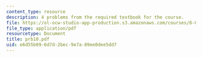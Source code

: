 ```yaml
---
content_type: resource
description: 4 problems from the required textbook for the course.
file: https://ol-ocw-studio-app-production.s3.amazonaws.com/courses/8-08-statistical-physics-ii-spring-2005/e6d55b896d7d2bec9e7a89ee0dee5dd7_prb10.pdf
file_type: application/pdf
resourcetype: Document
title: prb10.pdf
uid: e6d55b89-6d7d-2bec-9e7a-89ee0dee5dd7
---
```

